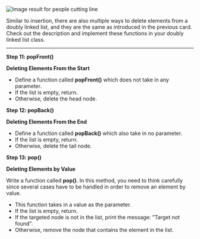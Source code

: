 <!--title={Remove an Item From Doubly Linked List}--> 

<!--badges={Algorithms:25,Python:20}-->

<!--concepts={Deleting from a Linked List}-->

 ![Image result for people cutting line](https://i.pinimg.com/originals/b7/1e/52/b71e52fe9f19d6d14f5c58bc5ff22f41.jpg) 

Similar to insertion, there are also multiple ways to delete elements from a doubly linked list, and they are the same as introduced in the previous card. Check out the description and implement these functions in your doubly linked list class.

---

**Step 11: popFront()**

**Deleting Elements From the Start**

- Define a function called **popFront()** which does not take in any parameter.
- If the list is empty, return.
- Otherwise, delete the head node.

**Step 12: popBack()**

**Deleting Elements From the End**

- Define a function called **popBack()** which also take in no parameter.
- If the list is empty, return.
- Otherwise, delete the tail node.

**Step 13: pop()**

**Deleting Elements by Value**

Write a function called **pop()**. In this method, you need to think carefully since several cases have to be handled in order to remove an element by value.

- This function takes in a value as the parameter.
- If the list is empty, return.
- If the targeted node is not in the list, print the message: "Target not found".
- Otherwise, remove the node that contains the element in the list.
